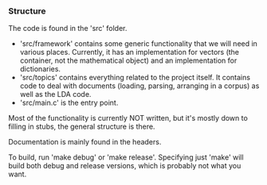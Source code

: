 ### Structure

The code is found in the 'src' folder.
  * 'src/framework' contains some generic functionality that we will need in
    various places. Currently, it has an implementation for vectors (the
    container, not the mathematical object) and an implementation for
    dictionaries.
  * 'src/topics' contains everything related to the project itself. It contains
    code to deal with documents (loading, parsing, arranging in a corpus) as
    well as the LDA code.
  * 'src/main.c' is the entry point.

Most of the functionality is currently NOT written, but it's mostly down to
filling in stubs, the general structure is there.

Documentation is mainly found in the headers.

To build, run 'make debug' or 'make release'. Specifying just 'make' will build
both debug and release versions, which is probably not what you want.
